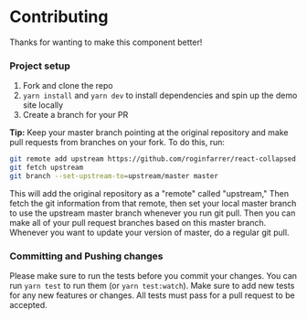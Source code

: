 # Contributing

Thanks for wanting to make this component better!

### Project setup

1. Fork and clone the repo
2. `yarn install` and `yarn dev` to install dependencies and spin up the demo site locally
3. Create a branch for your PR

**Tip:** Keep your master branch pointing at the original repository and make pull requests from branches on your fork. To do this, run:

```bash
git remote add upstream https://github.com/roginfarrer/react-collapsed.git
git fetch upstream
git branch --set-upstream-to=upstream/master master
```

This will add the original repository as a "remote" called "upstream," Then fetch the git information from that remote, then set your local master branch to use the upstream master branch whenever you run git pull. Then you can make all of your pull request branches based on this master branch. Whenever you want to update your version of master, do a regular git pull.

### Committing and Pushing changes

Please make sure to run the tests before you commit your changes. You can run `yarn test` to run them (or `yarn test:watch`). Make sure to add new tests for any new features or changes. All tests must pass for a pull request to be accepted.
